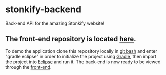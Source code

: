 # stonkify-backend
Back-end API for the amazing Stonkify website!

## The front-end repository is located <a href="https://github.com/charles-m-doan/stonkify-frontend">here</a>.

To demo the application clone this repository locally in <a href="https://gitforwindows.org/">git bash</a> and enter "gradle eclipse" in order to initialize the project using <a href="https://gradle.org/">Gradle</a>, then import the project into <a href="https://www.eclipse.org/">Eclipse</a> and run it. The back-end is now ready to be viewed through the <a href="https://github.com/charles-m-doan/stonkify-frontend">front-end</a>.
